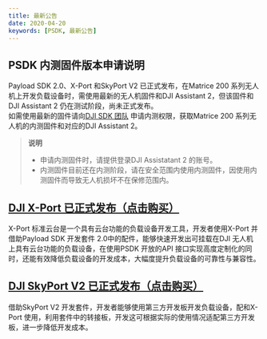 ```yaml
---
title: 最新公告
date: 2020-04-20
keywords: [PSDK, 最新公告]
---
```

## PSDK 内测固件版本申请说明
Payload SDK 2.0、X-Port 和SkyPort V2 已正式发布，在Matrice 200 系列无人机上开发负载设备时，需使用最新的无人机固件和DJI Assistant 2，但该固件和DJI Assistant 2 仍在测试阶段，尚未正式发布。       
如需使用最新的固件请向<a href="mailto:dev@dji.com">DJI SDK 团队</a> 申请内测权限，获取Matrice 200 系列无人机的内测固件和对应的DJI Assistant 2。

> **说明**
> * 申请内测固件时，请提供登录DJI Assistatant 2 的账号。
> * 内测固件目前还在内测阶段，请在安全范围内使用内测固件，因使用内测固件而导致无人机损坏不在保修范围内。

## <font color=#1fA3f6><a href="https://store.dji.com/cn/product/dji-x-port">DJI X-Port 已正式发布（点击购买）</a></font>
X-Port 标准云台是一个具有云台功能的负载设备开发工具，开发者使用X-Port 并借助Payload SDK 开发套件 2.0中的配件，能够快速开发出可挂载在DJI 无人机上具有云台功能的负载设备，在使用PSDK 开放的API 接口实现高度定制化的同时，还能有效降低负载设备的开发成本，大幅度提升负载设备的可靠性与兼容性。	

## <font color=#1fA3f6><a href="https://store.dji.com/cn/product/psdk-development-kit-v2">DJI SkyPort V2 已正式发布（点击购买）</a></font>
借助SkyPort V2 开发套件，开发者能够使用第三方开发板开发负载设备，配和X-Port 使用，利用套件中的转接板，开发这可根据实际的使用情况适配第三方开发板，进一步降低开发成本。
